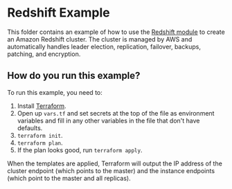 # Redshift Example

This folder contains an example of how to use the [Redshift module](/modules/redshift) to create an Amazon
Redshift cluster. The cluster is managed by AWS and automatically handles leader election, replication, failover,
backups, patching, and encryption.

## How do you run this example?

To run this example, you need to:

1. Install [Terraform](https://www.terraform.io/).
1. Open up `vars.tf` and set secrets at the top of the file as environment variables and fill in any other variables in
   the file that don't have defaults.
1. `terraform init`.
1. `terraform plan`.
1. If the plan looks good, run `terraform apply`.

When the templates are applied, Terraform will output the IP address of the cluster endpoint (which points to the
master) and the instance endpoints (which point to the master and all replicas).
